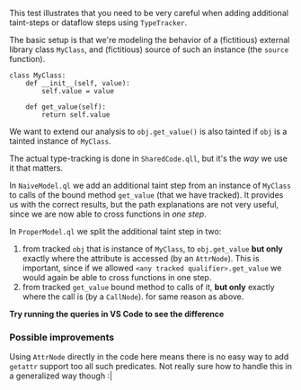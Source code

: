 This test illustrates that you need to be very careful when adding additional taint-steps or dataflow steps using `TypeTracker`.

The basic setup is that we're modeling the behavior of a (fictitious) external library class `MyClass`, and (fictitious) source of such an instance (the `source` function).

```py3
class MyClass:
    def __init__(self, value):
        self.value = value

    def get_value(self):
        return self.value
```

We want to extend our analysis to `obj.get_value()` is also tainted if `obj` is a tainted instance of `MyClass`.

The actual type-tracking is done in `SharedCode.qll`, but it's the _way_ we use it that matters.

In `NaiveModel.ql` we add an additional taint step from an instance of `MyClass` to calls of the bound method `get_value` (that we have tracked). It provides us with the correct results, but the path explanations are not very useful, since we are now able to cross functions in _one step_.

In `ProperModel.ql` we split the additional taint step in two:

1. from tracked `obj` that is instance of `MyClass`, to `obj.get_value` **but only** exactly where the attribute is accessed (by an `AttrNode`). This is important, since if we allowed `<any tracked qualifier>.get_value` we would again be able to cross functions in one step.
2. from tracked `get_value` bound method to calls of it, **but only** exactly where the call is (by a `CallNode`). for same reason as above.

**Try running the queries in VS Code to see the difference**

### Possible improvements

Using `AttrNode` directly in the code here means there is no easy way to add `getattr` support too all such predicates. Not really sure how to handle this in a generalized way though :|

